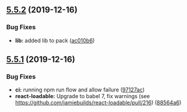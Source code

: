 ## [5.5.2](https://github.com/yeutech-lab/react-loadable/compare/v5.5.1...v5.5.2) (2019-12-16)


### Bug Fixes

* **lib:** added lib to pack ([ac010b6](https://github.com/yeutech-lab/react-loadable/commit/ac010b6b6b61742c90c00c0537af70c4f154231f))

## [5.5.1](https://github.com/yeutech-lab/react-loadable/compare/v5.5.0...v5.5.1) (2019-12-16)


### Bug Fixes

* **ci:** running npm run flow and allow failure ([97127ac](https://github.com/yeutech-lab/react-loadable/commit/97127ac7e10b667674b0028edba4374665a62bca))
* **react-loadable:** Upgrade to babel 7, fix warnings (see https://github.com/jamiebuilds/react-loadable/pull/216) ([88564a6](https://github.com/yeutech-lab/react-loadable/commit/88564a6e42bc7bad271531f59c66b8eeca037292))
